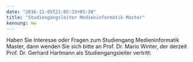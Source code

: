 ```yaml
---
date: "2016-11-05T21:05:33+05:30"
title: "Studiengangsleiter Medieninformatik Master"
kennung: mw
---
```

Haben Sie Interesse oder Fragen zum Studiengang Medieninformatik Master, dann wenden Sie sich bitte an Prof. Dr. Mario Winter, der derzeit Prof. Dr. Gerhard Hartmann als Studiengangsleiter vertritt: 
